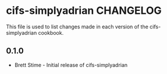 cifs-simplyadrian CHANGELOG
======================

This file is used to list changes made in each version of the cifs-simplyadrian cookbook.

0.1.0
-----
- Brett Stime - Initial release of cifs-simplyadrian